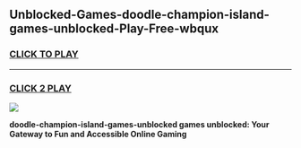 
## Unblocked-Games-doodle-champion-island-games-unblocked-Play-Free-wbqux
<h3>
<a href="https://premium76.site?title=doodle-champion-island-games-unblocked&ref=18A">CLICK TO PLAY</a></h3>
<hr>

<h3>
<a href="https://premium76.site?title=doodle-champion-island-games-unblocked&ref=18A">CLICK 2 PLAY</a>
  
</h3>

<a href="https://premium76.site?title=doodle-champion-island-games-unblocked&ref=18A"><img src="https://clearcache.store/games.png"></a>


**doodle-champion-island-games-unblocked games unblocked: Your Gateway to Fun and Accessible Online Gaming**
